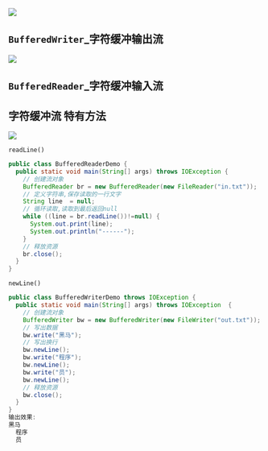 ![](https://pic.superbed.cn/item/5e0d42ae76085c3289555e7b.jpg)



## `BufferedWriter`_字符缓冲输出流

![](https://pic.superbed.cn/item/5e0d427076085c328955572d.jpg)

## `BufferedReader`_字符缓冲输入流





## 字符缓冲流 特有方法

![](https://pic.superbed.cn/item/5e0d42d176085c32895563a5.jpg)

`readLine()`

```java
public class BufferedReaderDemo {
  public static void main(String[] args) throws IOException {
    // 创建流对象
    BufferedReader br = new BufferedReader(new FileReader("in.txt"));
    // 定义字符串,保存读取的一行文字
    String line  = null;
    // 循环读取,读取到最后返回null
    while ((line = br.readLine())!=null) {
      System.out.print(line);
      System.out.println("------");
    }
    // 释放资源
    br.close();
  }
}
```

`newLine()`

```java
public class BufferedWriterDemo throws IOException {
  public static void main(String[] args) throws IOException  {
    // 创建流对象
    BufferedWriter bw = new BufferedWriter(new FileWriter("out.txt"));
    // 写出数据
    bw.write("黑马");
    // 写出换行
    bw.newLine();
    bw.write("程序");
    bw.newLine();
    bw.write("员");
    bw.newLine();
    // 释放资源
    bw.close();
  }
}
输出效果:
黑马
  程序
  员
```























